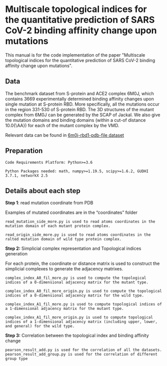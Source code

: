 # Multiscale topological indices for the quantitative prediction of SARS CoV-2 binding affinity change upon mutations

This manual is for the code implementation of the paper "Multiscale topological indices for the quantitative prediction of SARS CoV-2 binding affinity change upon mutations".


## Data

The benchmark dataset from S-protein and ACE2 complex 6M0J, which contains 3669 experimentally determined binding affinity changes upon single mutation at S-protein RBD. More specifically, all the mutations occur in the region 331-530 of S-protein RBD. The 3D structures of the mutant complex from 6M0J can be generated by the SCAP of Jackal. We also give the mutation domains and binding domains (within a cut-of distance 10.0{\AA}) for each of the mutant complex by the VMD.

Relevant data can be found in [6m0j-rbd1-pdb-file dataset](https://drive.google.com/drive/folders/1dUHg50WNLhfWOuAQj5Oa3HNMawTQuFeL?usp=sharing)


## Preparation


```
Code Requirements Platform: Python>=3.6

Python Packages needed: math, numpy>=1.19.5, scipy>=1.6.2, GUDHI 3.7.1, networkX 2.5
```

## Details about each step

__Step 1__: read mutation coordinate from PDB

Examples of mutated coordinates are in the “coordinates” folder
```
read_mutation_side_more.py is used to read atoms coordinates in the mutation domain of each mutant protein complex.

read_origin_side_more.py is used to read atoms coordinates in the ralted mutation domain of wild type protein complex.
```

__Step 2:__ Simplicial complex representation and Topological indices generation

For each protein, the coordinate or distance matrix is used to construct the simplicial complexes to generate the adjacency matrixes.

```
complex_index_A0_fil_more.py is used to compute the topological indices of a 0-dimensional adjacency matrix for the mutant type.

complex_index_A0_fil_more_origin.py is used to compute the topological indices of a 0-dimensional adjacency matrix for the wild type.

complex_index_A1_fil_more.py is used to compute topological indices of a 1-dimensional adjacency matrix for the mutant type.

complex_index_A1_fil_more_origin.py is used to compute topological indices of a 1-dimensional adjacency matrix (including upper, lower, and general) for the wild type.
```

__Step 3:__ Correlation between the topological index and binding affinity change

```
pearson_result_add.py is used for the correlation of all the datasets.
pearson_result_add_group.py is used for the correlation of different group type
```
